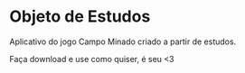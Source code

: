 # Objeto de Estudos

Aplicativo do jogo Campo Minado criado a partir de estudos.

Faça download e use como quiser, é seu <3
